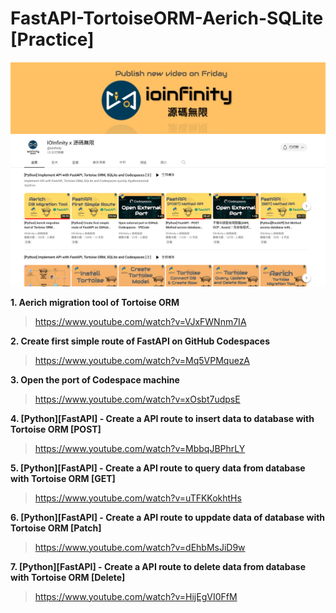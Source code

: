 # FastAPI-TortoiseORM-Aerich-SQLite [Practice]

 ![alt IOInfinity x 源碼無限](./ioinfinity-YT.png)
 
 

**1. Aerich migration tool of Tortoise ORM**

> https://www.youtube.com/watch?v=VJxFWNnm7IA

**2. Create first simple route of FastAPI on GitHub Codespaces**

> https://www.youtube.com/watch?v=Mq5VPMquezA

**3. Open the port of Codespace machine**
 
> https://www.youtube.com/watch?v=xOsbt7udpsE


**4. [Python][FastAPI] - Create a API route to insert data to database with Tortoise ORM [POST]**

> https://www.youtube.com/watch?v=MbbqJBPhrLY


**5. [Python][FastAPI] - Create a API route to query data from database with Tortoise ORM [GET]**

> https://www.youtube.com/watch?v=uTFKKokhtHs


**6. [Python][FastAPI] - Create a API route to uppdate data of database with Tortoise ORM [Patch]**

> https://www.youtube.com/watch?v=dEhbMsJiD9w


**7. [Python][FastAPI] - Create a API route to delete data from database with Tortoise ORM [Delete]**

> https://www.youtube.com/watch?v=HijEgVI0FfM
